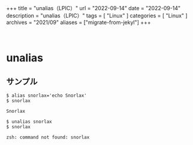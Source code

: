 +++
title = "unalias（LPIC）"
url = "2022-09-14"
date = "2022-09-14"
description = "unalias（LPIC）"
tags = [
  "Linux"
]
categories = [
  "Linux"
]
archives = "2021/09"
aliases = ["migrate-from-jekyl"]
+++

<br>

# unalias


## サンプル

```
$ alias snorlax='echo Snorlax'
$ snorlax
```

```
Snorlax
```

```
$ unalias snorlax
$ snorlax
```

```
zsh: command not found: snorlax
```
